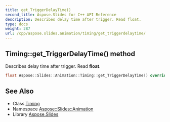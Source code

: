 ```yaml
---
title: get_TriggerDelayTime()
second_title: Aspose.Slides for C++ API Reference
description: Describes delay time after trigger. Read float.
type: docs
weight: 287
url: /cpp/aspose.slides.animation/timing/get_triggerdelaytime/
---
```

## Timing::get_TriggerDelayTime() method


Describes delay time after trigger. Read **float**.

```cpp
float Aspose::Slides::Animation::Timing::get_TriggerDelayTime() override
```

## See Also

* Class [Timing](./)
* Namespace [Aspose::Slides::Animation](../)
* Library [Aspose.Slides](../../)